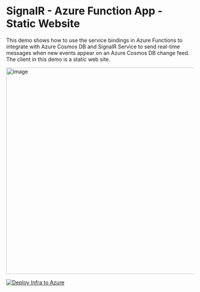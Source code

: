 # SignalR - Azure Function App - Static Website

This demo shows how to use the service bindings in Azure Functions to integrate with Azure Cosmos DB and SignalR Service to send real-time messages when new events appear on an Azure Cosmos DB change feed. The client in this demo is a static web site.

<img width="553" alt="image" src="https://github.com/grnisha/signalr-eventing-demo/assets/11030157/c6d0d6cc-7d60-4fe4-91c8-863c8337a808">


[![Deploy Infra to Azure](https://aka.ms/deploytoazurebutton)](https://portal.azure.com/#create/Microsoft.Template/uri/https%3A%2F%2Fgithub.com%2Fgrnisha%2Fsignalr-eventing-demo%2Fraw%2Fmain%2Fdeploy.json)
